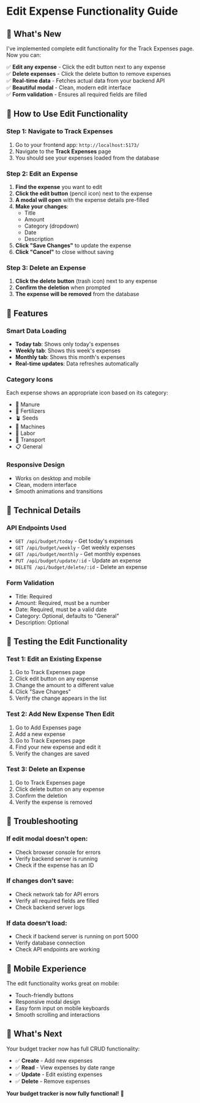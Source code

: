 # Edit Expense Functionality Guide

## 🎯 **What's New**

I've implemented complete edit functionality for the Track Expenses page. Now you can:

✅ **Edit any expense** - Click the edit button next to any expense  
✅ **Delete expenses** - Click the delete button to remove expenses  
✅ **Real-time data** - Fetches actual data from your backend API  
✅ **Beautiful modal** - Clean, modern edit interface  
✅ **Form validation** - Ensures all required fields are filled  

## 🚀 **How to Use Edit Functionality**

### **Step 1: Navigate to Track Expenses**
1. Go to your frontend app: `http://localhost:5173/`
2. Navigate to the **Track Expenses** page
3. You should see your expenses loaded from the database

### **Step 2: Edit an Expense**
1. **Find the expense** you want to edit
2. **Click the edit button** (pencil icon) next to the expense
3. **A modal will open** with the expense details pre-filled
4. **Make your changes**:
   - Title
   - Amount
   - Category (dropdown)
   - Date
   - Description
5. **Click "Save Changes"** to update the expense
6. **Click "Cancel"** to close without saving

### **Step 3: Delete an Expense**
1. **Click the delete button** (trash icon) next to any expense
2. **Confirm the deletion** when prompted
3. **The expense will be removed** from the database

## 🎨 **Features**

### **Smart Data Loading**
- **Today tab**: Shows only today's expenses
- **Weekly tab**: Shows this week's expenses  
- **Monthly tab**: Shows this month's expenses
- **Real-time updates**: Data refreshes automatically

### **Category Icons**
Each expense shows an appropriate icon based on its category:
- 🌵 Manure
- 🌱 Fertilizers  
- 🪴 Seeds
- 🚜 Machines
- 👷 Labor
- 🚚 Transport
- 📋 General

### **Responsive Design**
- Works on desktop and mobile
- Clean, modern interface
- Smooth animations and transitions

## 🔧 **Technical Details**

### **API Endpoints Used**
- `GET /api/budget/today` - Get today's expenses
- `GET /api/budget/weekly` - Get weekly expenses
- `GET /api/budget/monthly` - Get monthly expenses
- `PUT /api/budget/update/:id` - Update an expense
- `DELETE /api/budget/delete/:id` - Delete an expense

### **Form Validation**
- Title: Required
- Amount: Required, must be a number
- Date: Required, must be a valid date
- Category: Optional, defaults to "General"
- Description: Optional

## 🎯 **Testing the Edit Functionality**

### **Test 1: Edit an Existing Expense**
1. Go to Track Expenses page
2. Click edit button on any expense
3. Change the amount to a different value
4. Click "Save Changes"
5. Verify the change appears in the list

### **Test 2: Add New Expense Then Edit**
1. Go to Add Expenses page
2. Add a new expense
3. Go to Track Expenses page
4. Find your new expense and edit it
5. Verify the changes are saved

### **Test 3: Delete an Expense**
1. Go to Track Expenses page
2. Click delete button on any expense
3. Confirm the deletion
4. Verify the expense is removed

## 🚨 **Troubleshooting**

### **If edit modal doesn't open:**
- Check browser console for errors
- Verify backend server is running
- Check if the expense has an ID

### **If changes don't save:**
- Check network tab for API errors
- Verify all required fields are filled
- Check backend server logs

### **If data doesn't load:**
- Check if backend server is running on port 5000
- Verify database connection
- Check API endpoints are working

## 📱 **Mobile Experience**

The edit functionality works great on mobile:
- Touch-friendly buttons
- Responsive modal design
- Easy form input on mobile keyboards
- Smooth scrolling and interactions

## 🎉 **What's Next**

Your budget tracker now has full CRUD functionality:
- ✅ **Create** - Add new expenses
- ✅ **Read** - View expenses by date range
- ✅ **Update** - Edit existing expenses
- ✅ **Delete** - Remove expenses

**Your budget tracker is now fully functional!** 🎉 